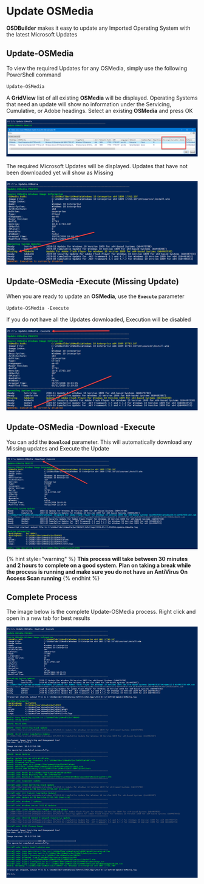# Update OSMedia

**OSDBuilder** makes it easy to update any Imported Operating System with the latest Microsoft Updates

## Update-OSMedia

To view the required Updates for any OSMedia, simply use the following PowerShell command

```text
Update-OSMedia
```

A **GridView** list of all existing **OSMedia** will be displayed.  Operating Systems that need an update will show no information under the Servicing, Cumulative, or Adobe headings.  Select an existing **OSMedia** and press OK

![](../../../../.gitbook/assets/2019-02-10_2-46-42.png)

The required Microsoft Updates will be displayed.  Updates that have not been downloaded yet will show as Missing

![](../../../../.gitbook/assets/image%20%2859%29.png)

## Update-OSMedia -Execute \(Missing Update\)

When you are ready to update an **OSMedia**, use the **`Execute`** parameter

```text
Update-OSMedia -Execute
```

If you do not have all the Updates downloaded, Execution will be disabled

![](../../../../.gitbook/assets/image%20%2829%29.png)

## Update-OSMedia -Download -Execute

You can add the **`Download`** parameter.  This will automatically download any Missing updates and Execute the Update

![](../../../../.gitbook/assets/image%20%2833%29.png)

{% hint style="warning" %}
**This process will take between 30 minutes and 2 hours to complete on a good system.  Plan on taking a break while the process is running and make sure you do not have an AntiVirus On Access Scan running**
{% endhint %}

## Complete Process

The image below is the complete Update-OSMedia process.  Right click and open in a new tab for best results

![](../../../../.gitbook/assets/image%20%2814%29.png)










